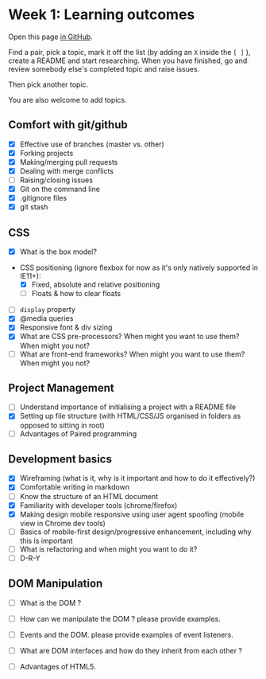 # Week 1: Learning outcomes

Open this page [in GitHub](https://github.com/FAC6/book/blob/master/patterns/week1/README.md).

Find a pair, pick a topic, mark it off the list (by adding an `X` inside the `[ ]` ), create a README and start researching. When you have finished, go and review somebody else's completed topic and raise issues.

Then pick another topic.

You are also welcome to add topics.

## Comfort with git/github
- [x] Effective use of branches (master vs. other)
- [x] Forking projects
- [x] Making/merging pull requests
- [x] Dealing with merge conflicts
- [ ] Raising/closing issues
- [x] Git on the command line
- [x] .gitignore files
- [x] git stash

## CSS
- [x] What is the box model?
- CSS positioning (ignore flexbox for now as it's only natively supported in IE11+):
  - [x] Fixed, absolute and relative positioning
  - [ ] Floats & how to clear floats
- [ ] `display` property
- [x] @media queries
- [x] Responsive font & div sizing
- [x] What are CSS pre-processors? When might you want to use them? When might you not?
- [ ] What are front-end frameworks? When might you want to use them? When might you not?

## Project Management
- [ ] Understand importance of initialising a project with a README file
- [x] Setting up file structure (with HTML/CSS/JS organised in folders as opposed to sitting in root)
- [ ] Advantages of Paired programming

## Development basics
- [x] Wireframing (what is it, why is it important and how to do it effectively?)
- [x] Comfortable writing in markdown
- [ ] Know the structure of an HTML document
- [x] Familiarity with developer tools (chrome/firefox)
- [x] Making design mobile responsive using user agent spoofing (mobile view in Chrome dev tools)
- [ ] Basics of mobile-first design/progressive enhancement, including why this is important
- [ ] What is refactoring and when might you want to do it?
- [ ] D-R-Y

## DOM Manipulation 
- [ ] What is the DOM ? 
- [ ] How can we manipulate the DOM ? please provide examples.  
- [ ] Events and the DOM.  please provide examples of event listeners. 
- [ ] What are DOM interfaces and how do they inherit from each other ? 
- [ ] Advantages of HTML5. 

